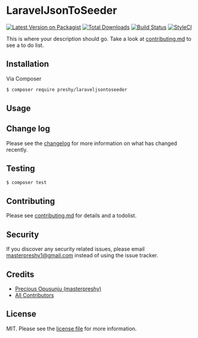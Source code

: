 # LaravelJsonToSeeder

[![Latest Version on Packagist][ico-version]][link-packagist]
[![Total Downloads][ico-downloads]][link-downloads]
[![Build Status][ico-travis]][link-travis]
[![StyleCI][ico-styleci]][link-styleci]

This is where your description should go. Take a look at [contributing.md](contributing.md) to see a to do list.

## Installation

Via Composer

``` bash
$ composer require preshy/laraveljsontoseeder
```

## Usage

## Change log

Please see the [changelog](changelog.md) for more information on what has changed recently.

## Testing

``` bash
$ composer test
```

## Contributing

Please see [contributing.md](contributing.md) for details and a todolist.

## Security

If you discover any security related issues, please email masterpreshy1@gmail.com instead of using the issue tracker.

## Credits

- [Precious Opusunju (masterpreshy)][link-author]
- [All Contributors][link-contributors]

## License

MIT. Please see the [license file](license.md) for more information.

[ico-version]: https://img.shields.io/packagist/v/preshy/laraveljsontoseeder.svg?style=flat-square
[ico-downloads]: https://img.shields.io/packagist/dt/preshy/laraveljsontoseeder.svg?style=flat-square
[ico-travis]: https://img.shields.io/travis/preshy/laraveljsontoseeder/master.svg?style=flat-square
[ico-styleci]: https://styleci.io/repos/12345678/shield

[link-packagist]: https://packagist.org/packages/preshy/laraveljsontoseeder
[link-downloads]: https://packagist.org/packages/preshy/laraveljsontoseeder
[link-travis]: https://travis-ci.org/preshy/laraveljsontoseeder
[link-styleci]: https://styleci.io/repos/12345678
[link-author]: https://github.com/preshy
[link-contributors]: ../../contributors
